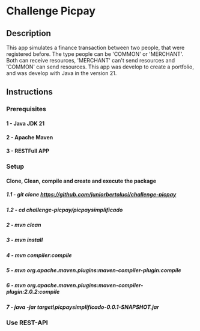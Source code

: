 # Challenge Picpay
## Description
This app simulates a finance transaction between two people, that were registered before.
The type people can be 'COMMON' or 'MERCHANT'.
Both can receive resources, 'MERCHANT' can't send resources and 'COMMON' can send resources.
This app was develop to create a portfolio, and was develop with Java in the version 21.
## Instructions
### Prerequisites
#### 1 - Java JDK 21
#### 2 - Apache Maven
#### 3 - RESTFull APP
### Setup
#### Clone, Clean, compile and create and execute the package 
##### 1.1 - git clone https://github.com/juniorbertoluci/challenge-picpay
##### 1.2 - cd challenge-picpay/picpaysimplificado
##### 2 - mvn clean
##### 3 - mvn install
##### 4 - mvn compiler:compile
##### 5 - mvn org.apache.maven.plugins:maven-compiler-plugin:compile
##### 6 - mvn org.apache.maven.plugins:maven-compiler-plugin:2.0.2:compile
##### 7 - java -jar target\picpaysimplificado-0.0.1-SNAPSHOT.jar
### Use REST-API
